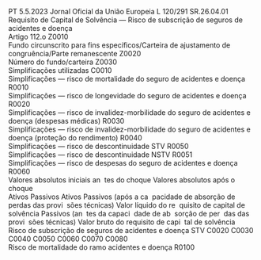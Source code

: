 PT  5.5.2023 Jornal Oficial da União Europeia L 120/291
 SR.26.04.01  
Requisito de Capital de Solvência — Risco de subscrição de seguros de acidentes e doença  
Artigo 112.o Z0010  
Fundo circunscrito para fins específicos/Carteira de ajustamento 
de congruência/Parte remanescente  Z0020  
Número do fundo/carteira  Z0030  
Simplificações utilizadas  C0010  
Simplificações — risco de mortalidade do seguro de acidentes e 
doença  R0010  
Simplificações — risco de longevidade do seguro de acidentes e 
doença  R0020  
Simplificações — risco de invalidez-morbilidade do seguro de 
acidentes e doença (despesas médicas)  R0030  
Simplificações — risco de invalidez-morbilidade do seguro de 
acidentes e doença (proteção do rendimento)  R0040  
Simplificações — risco de descontinuidade STV  R0050  
Simplificações — risco de descontinuidade NSTV  R0051  
Simplificações — risco de despesas do seguro de acidentes e 
doença  R0060  
Valores absolutos iniciais an ­
tes do choque  Valores absolutos após o choque  
Ativos  Passivos  Ativos  Passivos (após a ca ­
pacidade de absorção 
de perdas das provi ­
sões técnicas)  Valor líquido do re ­
quisito de capital de 
solvência  Passivos (an ­
tes da capaci ­
dade de ab ­
sorção de per ­
das das provi ­
sões técnicas)  Valor bruto do 
requisito de capi ­
tal de solvência  
Risco de subscrição de seguros de acidentes e 
doença STV  C0020  C0030  C0040  C0050  C0060  C0070  C0080  
Risco de mortalidade do ramo acidentes e 
doença  R0100